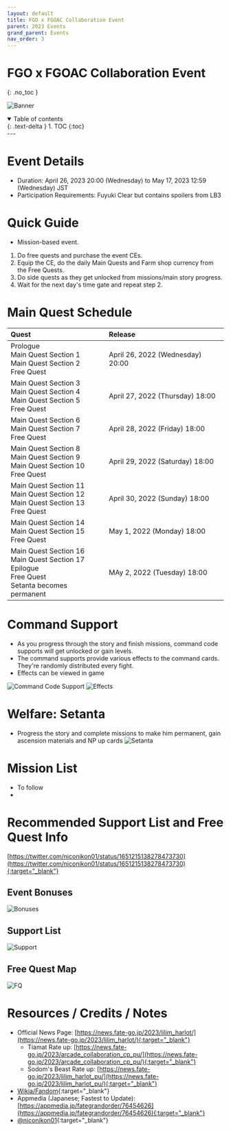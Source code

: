 ```yaml
---
layout: default
title: FGO x FGOAC Collaboration Event
parent: 2023 Events
grand_parent: Events
nav_order: 3
---
```


# FGO x FGOAC Collaboration Event
{: .no_toc }


![Banner](https://news.fate-go.jp/wp-content/uploads/2023/lilim_harlot_iapwl/top_banner.png)

<details open markdown="block">
  <summary>
    Table of contents
  </summary>
  {: .text-delta }
1. TOC
{:toc}
</details>
---

# Event Details
- Duration: April 26, 2023 20:00 (Wednesday) to May 17, 2023 12:59 (Wednesday) JST
- Participation Requirements: Fuyuki Clear but contains spoilers from LB3

# Quick Guide
- Mission-based event.
1. Do free quests and purchase the event CEs.
2. Equip the CE, do the daily Main Quests and Farm shop currency from the Free Quests.
3. Do side quests as they get unlocked from missions/main story progress.
4. Wait for the next day's time gate and repeat step 2.

# Main Quest Schedule

| Quest                                                                                                     | Release                          |
|:----------------------------------------------------------------------------------------------------------|:---------------------------------|
| Prologue<br/>Main Quest Section 1<br/>Main Quest Section 2<br/>Free Quest                                 | April 26, 2022 (Wednesday) 20:00 |
| Main Quest Section 3<br/>Main Quest Section 4<br/>Main Quest Section 5<br/>Free Quest                     | April 27, 2022 (Thursday) 18:00  |
| Main Quest Section 6<br/>Main Quest Section 7<br/>Free Quest                                              | April 28, 2022 (Friday) 18:00    |
| Main Quest Section 8<br/>Main Quest Section 9<br/>Main Quest Section 10<br/>Free Quest                    | April 29, 2022 (Saturday) 18:00  |
| Main Quest Section 11<br/>Main Quest Section 12<br/>Main Quest Section 13<br/>Free Quest                  | April 30, 2022 (Sunday) 18:00    |
| Main Quest Section 14<br/>Main Quest Section 15<br/>Free Quest                                            | May 1, 2022 (Monday) 18:00       |
| Main Quest Section 16<br/>Main Quest Section 17<br/>Epilogue<br/>Free Quest<br/>Setanta becomes permanent | MAy 2, 2022 (Tuesday) 18:00      |

# Command Support
- As you progress through the story and finish missions, command code supports will get unlocked or gain levels.
- The command supports provide various effects to the command cards. They're randomly distributed every fight.
- Effects can be viewed in game

![Command Code Support](https://news.fate-go.jp/wp-content/uploads/2023/lilim_harlot_iapwl/info_image_03.png)
![Effects](https://news.fate-go.jp/wp-content/uploads/2023/lilim_harlot_iapwl/info_image_04.png)

# Welfare: Setanta
- Progress the story and complete missions to make him permanent, gain ascension materials and NP up cards
![Setanta](https://news.fate-go.jp/wp-content/uploads/2023/lilim_harlot_iapwl/servant_details_l_01.png)

# Mission List
- To follow
- 

<!--
.edit #jp-guides 1100789125780611134 {
  "embeds": [
    {
      "title": "FGO x FGOAC Collaboration Event: Event Bonuses, Recommended Support and Free Quests - Day 1",
      "description": "https://twitter.com/niconikon01/status/1651215138278473730\n\nLast Updated: <t:1682518860:R>",
      "image": "https://pbs.twimg.com/media/FupKoVwWcAIuVFR?format=jpg&name=4096x4096"
    },
    {
      "image": "https://pbs.twimg.com/media/FupKo-OXoAAoaua?format=jpg&name=large"
    },
    {
      "image": "https://pbs.twimg.com/media/FupKmQdXsAERBVe?format=jpg&name=large"
    }
  ]
}
-->

# Recommended Support List and Free Quest Info
[https://twitter.com/niconikon01/status/1651215138278473730](https://twitter.com/niconikon01/status/1651215138278473730){:target="_blank"}

## Event Bonuses
![Bonuses](https://pbs.twimg.com/media/FupKoVwWcAIuVFR?format=jpg&name=4096x4096)

## Support List

![Support](https://pbs.twimg.com/media/FupKo-OXoAAoaua?format=jpg&name=large)

## Free Quest Map

![FQ](https://pbs.twimg.com/media/FupKmQdXsAERBVe?format=jpg&name=large)

## 

# Resources / Credits / Notes

- Official News Page: [https://news.fate-go.jp/2023/lilim_harlot/](https://news.fate-go.jp/2023/lilim_harlot/){:target="_blank"}
  - Tiamat Rate up: [https://news.fate-go.jp/2023/arcade_collaboration_cp_pu/](https://news.fate-go.jp/2023/arcade_collaboration_cp_pu/){:target="_blank"} 
  - Sodom's Beast Rate up: [https://news.fate-go.jp/2023/lilim_harlot_pu/](https://news.fate-go.jp/2023/lilim_harlot_pu/){:target="_blank"}
- [Wikia/Fandom](https://fategrandorder.fandom.com/wiki/Lilim_Harlot){:target="_blank"}
- Appmedia (Japanese; Fastest to Update): [https://appmedia.jp/fategrandorder/76454626](https://appmedia.jp/fategrandorder/76454626){:target="_blank"}
- [@niconikon01](https://twitter.com/niconikon01/){:target="_blank"}